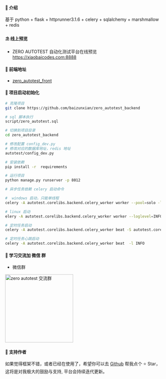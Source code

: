 
#### 🌈 介绍

基于 python + flask + httprunner3.1.6 + celery + sqlalchemy + marshmallow + redis

#### ⛱️ 线上预览

- ZERO AUTOTEST 自动化测试平台在线预览 <a href="https://xiaobaicodes.com:8888" target="_blank">https://xiaobaicodes.com:8888</a>

#### 💒 前端地址

- <a target="_blank" href="https://github.com/baizunxian/zero_autotest_front">zero_autotest_front</a>

#### 🚧 项目启动初始化

```bash
# 克隆项目
git clone https://github.com/baizunxian/zero_autotest_backend

# sql 脚本执行 
script/zero_autotest.sql

# 切换到项目目录
cd zero_autotest_backend

# 修改配置 config_dev.py
# 修改对应的数据库地址，redis 地址
autotest/config_dev.py

# 安装依赖
pip install -r  requirements

# 运行项目
python manage.py runserver -p 8012

# 异步任务依赖 celery 启动命令

#  windows 启动，只能单线程
celery -A autotest.corelibs.backend.celery_worker worker --pool=solo -l INFO 

# linux 启动
elery -A autotest.corelibs.backend.celery_worker worker --loglevel=INFO -c 10 -P eventlet -n zero_worker

# 定时任务启动
celery -A autotest.corelibs.backend.celery_worker beat -S autotest.corelibs.scheduler.schedulers:DatabaseScheduler -l INFO

# 定时任务心跳启动
celery -A autotest.corelibs.backend.celery_worker beat  -l INFO 


```

#### 💯 学习交流加 微信 群


- 微信群
<img src="https://img.xiaobaicodes.com/img%2F1%2FSnipaste_2022-05-10_17-12-36.png" width="220" height="220" alt="zero autotest 交流群" title="zero autotest 交流群"/>


#### 💌 支持作者

如果觉得框架不错，或者已经在使用了，希望你可以去 <a target="_blank" href="https://github.com/baizunxian/zero_autotest_backend">Github</a> 帮我点个 ⭐ Star，这将是对我极大的鼓励与支持, 平台会持续迭代更新。
